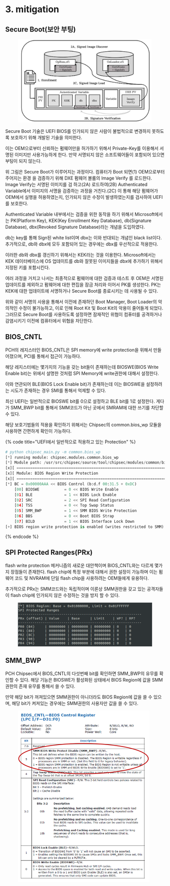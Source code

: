 # 3. mitigation

## Secure Boot(보안 부팅)

<figure><img src="../.gitbook/assets/image (26).png" alt=""><figcaption></figcaption></figure>

Secure Boot 기술은 UEFI BIOS를 인가되지 않은 사람이 불법적으로 변경하지 못하도록 보호하기 위해 개발된 기술을 의미한다.

이는 OEM으로부터 신뢰하는 펌웨어만을 허가하기 위해서 Private-Key를 이용해서 서명된 이미지만 사용가능하게 한다. 만약 서명되지 않은 소프트웨어들이 포함되어 있으면 부팅이 되지 않는다.

위 그림은 Secure Boot가 이루어지는 과정이다. 컴퓨터가 Boot 되면(1) OEM으로부터 주어지는 환경 을 검증하기 위해 DXE 펌웨어 볼륨의 Image Verify 를 로드한다. Image Verify는 서명된 이미지를 검 하고(2A) 로드하여(2B) Authenticated Variable에서 이미지의 서명을 검증하는 과정을 거친다.(2C) 이 통해 해당 펌웨어가 OEM에서 실행을 허용하였는지, 인가되지 않은 수정이 발생하였는지를 검사하여 UEFI를 보호한다.

Authenticated Variable 내부에서는 검증을 위한 동작을 하기 위해서 Microsoft에서는 PK(Platform Key), KEK(Key Enrollment Key Database), db(Signature Database), dbx(Revoked Signature Database)라는 개념을 도입하였다.

db는 key를 통해 Sign된 white list이며 dbx는 이와 반대되는 개념인 black list이다. 추가적으로, db와 dbx에 모두 포함되어 있는 경우에는 dbx를 우선적으로 적용한다.

이러한 db와 dbx를 갱신하기 위해서는 KEK라는 것을 이용한다. Microsoft에서는 KEK 데이터베이스에 OS 업데이트를 db와 잘못된 이미지들을 dbx에 추가하기 위해서 지정된 키를 포함시킨다.

여러 과정을 거치고 나서는 최종적으로 펌웨어에 대한 검증과 테스트 후 OEM은 서명된 업데이트를 제외하고 펌웨어에 대한 편집을 잠금 처리와 이어서 PK를 생성한다. PK는 KEK에 대한 업데이트에 서명하거나 Secure Boot를 종료시키는 데 사용될 수 있다.

위와 같이 서명의 사용을 통해서 이전에 존재하던 Boot Manager, Boot Loader의 악의적인 수정이 불가능하고, 이로 인해 Root Kit 및 Boot Kit의 악용이 줄어들게 되었다. 그러므로 Secure Boot를 사용하도록 설정하면 잠재적인 위협이 컴퓨터를 공격하거나 감염시키기 이전에 컴퓨터에서 위협을 차단한다.

## BIOS\_CNTL

PCH의 레지스터인 BIOS\_CNTL은 SPI memory에 write protection을 위해서 만들어졌으며, PCI를 통해서 접근이 가능하다.

해당 레지스터에는 몇가지의 기능을 갖는 bit들이 존재하는데 BIOSWE(BIOS Write Enable bit)는 위에서 설명한 것처럼 SPI Memory에 write권한에 대해서 설정한다.

이와 연관되어 BLE(BIOS Lock Enable bit)가 존재하는데 이는 BIOSWE을 설정하려는 시도가 존재하는 경우 SMI를 통해서 억제할 수 있다.

최신 UEFI는 일반적으로 BIOSWE bit를 0으로 설정하고 BLE bit를 1로 설정한다. 게다가 SMM\_BWP bit를 통해서 SMM코드가 아닌 곳에서 SMRAM에 대한 쓰기를 차단할 수 있다.

해당 보호기법들의 적용을 확인하기 위해서는 Chipsec의 common.bios\_wp 모듈을 사용하면 간편하게 확인이 가능하다.

{% code title="UEFI에서 일반적으로 적용하고 있는 Protection" %}
```python
# python chipsec_main.py -m common.bios_wp
[*] running module: chipsec.modules.common.bios_wp
[*] Module path: /usr/src/chipsec/source/tool/chipsec/modules/common/bios_wp.pyc
[x][ =======================================================================
[x][ Module: BIOS Region Write Protection
[x][ =======================================================================
[*] BC = 0x00000AAA << BIOS Control (b:d.f 00:31.5 + 0xDC)
    [00] BIOSWE           = 0 << BIOS Write Enable
    [01] BLE              = 1 << BIOS Lock Enable
    [02] SRC              = 2 << SPI Read Configuration
    [04] TSS              = 0 << Top Swap Status
    [05] SMM_BWP          = 1 << SMM BIOS Write Protection
    [06] BBS              = 0 << Boot BIOS Strap
    [07] BILD             = 1 << BIOS Interface Lock Down
[+] BIOS region write protection is enabled (writes restricted to SMM)
```
{% endcode %}

## SPI Protected Ranges(PRx)

flash write protection 메커니즘의 새로운 대안책이며 BIOS\_CNTL와는 다르게 몇가지 장점들이 존재한다. flash chip에 특정 부분에 대해서 권한 설정이 가능하며 이는 펌웨어 코드 및 NVRAM에 단일 flash chip을 사용하려는 OEM들에게 유용하다.

추가적으로 PRx는 SMM코드와는 독립적이며 이론상 SMM권한을 갖고 있는 공격자들이 flash chip에 인가되지 않은 수정하는 것을 방지 할 수 있다.

<figure><img src="../.gitbook/assets/image (4).png" alt=""><figcaption></figcaption></figure>

## SMM\_BWP

PCH Chipsec에서 BIOS\_CNTL의 다섯번째 bit를 확인하면 SMM\_BWP의 유무를 확인할 수 있다. 해당 기능은 BIOSWE가 활성화된 상태에서 BIOS Region에 값을 SMM 권한의 존재 유무를 통해서 쓸 수 있다.

만약 해당 bit가 꺼져있으면 SMM권한이 아니더라도 BIOS Region에 값을 쓸 수 있으며, 해당 bit가 켜져있는 경우에는 SMM권한의 사용자만 값을 쓸 수 있다.

<figure><img src="../.gitbook/assets/image (40).png" alt=""><figcaption></figcaption></figure>
